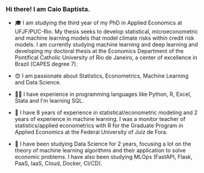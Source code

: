 ### Hi there! I am Caio Baptista.


- 🎓 I am studying the third year of my PhD in Applied Economics at UFJF/PUC-Rio. My thesis seeks to develop statistical, microeconometric and machine learning models that model climate risks within credit risk models. I am currently studying machine learning and deep learning and developing my doctoral thesis at the Economics Department of the Pontifical Catholic University of Rio de Janeiro, a center of excellence in Brazil (CAPES degree 7).

- 😍 I am passionate about Statistics, Econometrics, Machine Learning and Data Science. 

- 🧑‍💻 I have experience in programming languages like Python, R, Excel, Stata and I'm learning SQL.

- 👣 I have 8 years of experience in statistical/econometric modeling and 2 years of experience in machine learning. I was a monitor teacher of statistics/applied econometrics with R for the Graduate Program in Applied Economics at the Federal University of Juiz de Fora.

- 🔭 I have been studying Data Science for 2 years, focusing a lot on the theory of machine learning algorithms and their application to solve economic problems. I have also been studying MLOps (FastAPI, Flask, PaaS, IaaS, Cloud, Docker, CI/CD).
